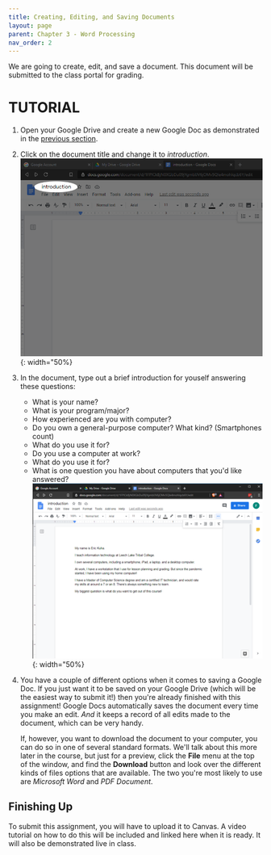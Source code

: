 ```yaml
---
title: Creating, Editing, and Saving Documents
layout: page
parent: Chapter 3 - Word Processing
nav_order: 2
---
```


We are going to create, edit, and save a document. This document will be submitted to the class portal for grading.

TUTORIAL
========

1. Open your Google Drive and create a new Google Doc as demonstrated in the [previous section](1_docs_tour.md).
1. Click on the document title and change it to *introduction*.
    ![Change title](images/tutorial1/1.png){: width="50%}
1. In the document, type out a brief introduction for youself answering these questions:
    - What is your name?
    - What is your program/major?
    - How experienced are you with computer?
    - Do you own a general-purpose computer? What kind? (Smartphones count)
    - What do you use it for?
    - Do you use a computer at work?
    - What do you use it for?
    - What is one question you have about computers that you'd like answered?
    ![Example Answers](images/tutorial1/2.png){: width="50%}
1. You have a couple of different options when it comes to saving a Google Doc. If you just want it to be saved on your Google Drive (which will be the easiest way to submit it!) then you're already finished with this assignment! Google Docs automatically saves the document every time you make an edit. *And* it keeps a record of all edits made to the document, which can be very handy.

    If, however, you want to download the document to your computer, you can do so in one of several standard formats. We'll talk about this more later in the course, but just for a preview, click the **File** menu at the top of the window, and find the **Download** button and look over the different kinds of files options that are available. The two you're most likely to use are *Microsoft Word* and *PDF Document*.

Finishing Up
------------

To submit this assignment, you will have to upload it to Canvas. A video tutorial on how to do this will be included and linked here when it is ready. It will also be demonstrated live in class.

